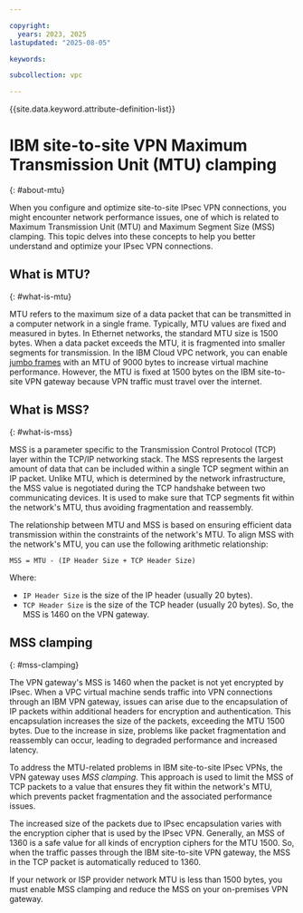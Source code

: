 ```yaml
---

copyright:
  years: 2023, 2025
lastupdated: "2025-08-05"

keywords:

subcollection: vpc

---
```


{{site.data.keyword.attribute-definition-list}}

# IBM site-to-site VPN Maximum Transmission Unit (MTU) clamping
{: #about-mtu}

When you configure and optimize site-to-site IPsec VPN connections, you might encounter network performance issues, one of which is related to Maximum Transmission Unit (MTU) and Maximum Segment Size (MSS) clamping. This topic delves into these concepts to help you better understand and optimize your IPsec VPN connections.

## What is MTU?
{: #what-is-mtu}

MTU refers to the maximum size of a data packet that can be transmitted in a computer network in a single frame. Typically, MTU values are fixed and measured in bytes. In Ethernet networks, the standard MTU size is 1500 bytes. When a data packet exceeds the MTU, it is fragmented into smaller segments for transmission. In the IBM Cloud VPC network, you can enable [jumbo frames](/docs/virtual-servers?topic=virtual-servers-configuring-network-performance#configuring-jumbo-frames) with an MTU of 9000 bytes to increase virtual machine performance. However, the MTU is fixed at 1500 bytes on the IBM site-to-site VPN gateway because VPN traffic must travel over the internet.

## What is MSS?
{: #what-is-mss}

MSS is a parameter specific to the Transmission Control Protocol (TCP) layer within the TCP/IP networking stack. The MSS represents the largest amount of data that can be included within a single TCP segment within an IP packet. Unlike MTU, which is determined by the network infrastructure, the MSS value is negotiated during the TCP handshake between two communicating devices. It is used to make sure that TCP segments fit within the network's MTU, thus avoiding fragmentation and reassembly.

The relationship between MTU and MSS is based on ensuring efficient data transmission within the constraints of the network's MTU. To align MSS with the network's MTU, you can use the following arithmetic relationship:

`MSS = MTU - (IP Header Size + TCP Header Size)`

Where:

* `IP Header Size` is the size of the IP header (usually 20 bytes).
* `TCP Header Size` is the size of the TCP header (usually 20 bytes). So, the MSS is 1460 on the VPN gateway.

## MSS clamping
{: #mss-clamping}

The VPN gateway's MSS is 1460 when the packet is not yet encrypted by IPsec. When a VPC virtual machine sends traffic into VPN connections through an IBM VPN gateway, issues can arise due to the encapsulation of IP packets within additional headers for encryption and authentication. This encapsulation increases the size of the packets, exceeding the MTU 1500 bytes. Due to the increase in size, problems like packet fragmentation and reassembly can occur, leading to degraded performance and increased latency.

To address the MTU-related problems in IBM site-to-site IPsec VPNs, the VPN gateway uses _MSS clamping_. This approach is used to limit the MSS of TCP packets to a value that ensures they fit within the network's MTU, which prevents packet fragmentation and the associated performance issues.

The increased size of the packets due to IPsec encapsulation varies with the encryption cipher that is used by the IPsec VPN. Generally, an MSS of 1360 is a safe value for all kinds of encryption ciphers for the MTU 1500. So, when the traffic passes through the IBM site-to-site VPN gateway, the MSS in the TCP packet is automatically reduced to 1360.

If your network or ISP provider network MTU is less than 1500 bytes, you must enable MSS clamping and reduce the MSS on your on-premises VPN gateway.

